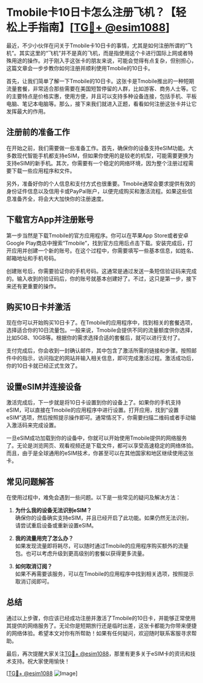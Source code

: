 # Tmobile卡10日卡怎么注册飞机？【轻松上手指南】[[TG💪+ @esim1088](https://t.me/s/esim1088)]

最近，不少小伙伴在问关于Tmobile卡10日卡的事情，尤其是如何注册所谓的“飞机”。其实这里的“飞机”并不是真的飞机，而是指使用这个卡进行国际上网或者特殊用途的操作。对于刚入手这张卡的朋友来说，可能会觉得有点复杂，但别担心，这篇文章会一步步教你如何注册并顺利使用Tmobile的10日卡。

首先，让我们简单了解一下Tmobile的10日卡。这张卡是Tmobile推出的一种短期流量套餐，非常适合那些需要在美国短暂停留的人群，比如游客、商务人士等。它的主要特点是价格实惠，使用方便，并且可以支持多种设备连接，包括手机、平板电脑、笔记本电脑等。那么，接下来我们就进入正题，看看如何注册这张卡并让它发挥最大的作用。

## 注册前的准备工作

在开始之前，我们需要做一些准备工作。首先，确保你的设备支持eSIM功能。大多数现代智能手机都支持eSIM，但如果你使用的是较老的机型，可能需要更换为支持eSIM的新手机。其次，你需要有一个稳定的网络环境，因为整个注册过程需要下载一些应用程序和文件。

另外，准备好你的个人信息和支付方式也很重要。Tmobile通常会要求提供有效的身份证件信息以及信用卡或PayPal账户，以便完成购买和激活流程。如果这些信息准备齐全，将会大大加快你的注册速度。

## 下载官方App并注册账号

第一步当然是下载Tmobile的官方应用程序。你可以在苹果App Store或者安卓Google Play商店中搜索“Tmobile”，找到官方应用后点击下载。安装完成后，打开应用并创建一个新的账号。在这个过程中，你需要填写一些基本信息，如姓名、邮箱地址和手机号码。

创建账号后，你需要验证你的手机号码。这通常是通过发送一条短信验证码来完成的。输入收到的验证码后，你的账号就基本创建好了。不过，这只是第一步，接下来还有更重要的操作。

## 购买10日卡并激活

现在你可以开始购买10日卡了。在Tmobile的应用程序中，找到相关的套餐选项，选择适合你的10日流量包。一般来说，Tmobile会提供不同的流量额度供你选择，比如5GB、10GB等。根据你的需求选择合适的套餐后，就可以进行支付了。

支付完成后，你会收到一封确认邮件，其中包含了激活所需的链接和步骤。按照邮件中的指示，访问指定的网站并输入相关信息，即可完成激活过程。激活成功后，你的10日卡就已经正式生效了。

## 设置eSIM并连接设备

激活完成后，下一步就是将10日卡设置到你的设备上了。如果你的手机支持eSIM，可以直接在Tmobile的应用程序中进行设置。打开应用，找到“设置eSIM”选项，然后按照提示操作即可。通常情况下，你需要扫描二维码或者手动输入激活码来完成设置。

一旦eSIM成功加载到你的设备中，你就可以开始使用Tmobile提供的网络服务了。无论是浏览网页、观看视频还是下载文件，都可以享受高速稳定的网络体验。而且，由于是全球通用的eSIM技术，你甚至可以在其他国家和地区继续使用这张卡。

## 常见问题解答

在使用过程中，难免会遇到一些问题。以下是一些常见的疑问及解决方法：

1. **为什么我的设备无法识别eSIM？**  
   确保你的设备确实支持eSIM，并且已经开启了此功能。如果仍然无法识别，请尝试重启设备或重新设置eSIM。

2. **我的流量用完了怎么办？**  
   如果发现流量即将耗尽，可以随时通过Tmobile的应用程序购买额外的流量包。也可以考虑升级到更高级别的套餐以获得更多流量。

3. **如何取消订阅？**  
   如果不再需要该服务，可以在Tmobile的应用程序中找到相关选项，按照提示取消订阅即可。

## 总结

通过以上步骤，你应该已经成功注册并激活了Tmobile的10日卡，并能够正常使用其提供的网络服务了。无论你是短期旅行还是临时出差，这张卡都能为你带来便捷的网络体验。希望本文对你有所帮助！如果有任何疑问，欢迎随时联系客服寻求帮助。

最后，再次提醒大家关注[TG💪+ @esim1088](https://t.me/s/esim1088)，那里有更多关于eSIM卡的资讯和技术支持。祝大家使用愉快！

[[TG💪+ @esim1088](https://t.me/s/esim1088) ![Image](https://i.postimg.cc/4NQfJmqS/Snipaste-2025-05-13-00-14-12.png)]
